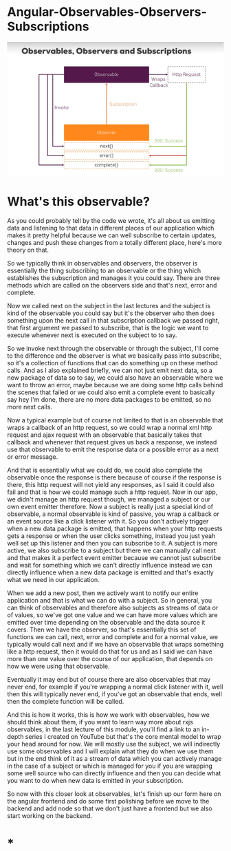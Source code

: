 # Angular-Observables-Observers-Subscriptions

![alt text](./images/Angular-Observables-Observers-Subscriptions.png)


# What's this observable? 

As you could probably tell by the code we wrote, it's all about us emitting data and listening to that data in different places of our application which makes it pretty helpful because we can well subscribe to certain updates, changes and push these changes from a totally different place, here's more theory on that.

So we typically think in observables and observers, the observer is essentially the thing subscribing to an observable or the thing which establishes the subscription and manages it you could say. There are three methods which are called on the observers side and that's next, error and complete.

Now we called next on the subject in the last lectures and the subject is kind of the observable you could say but it's the observer who then does something upon the next call in that subscription callback we passed right, that first argument we passed to subscribe, that is the logic we want to execute whenever next is executed on the subject to to say.

So we invoke next through the observable or through the subject, I'll come to the difference and the observer is what we basically pass into subscribe, so it's a collection of functions that can do something up on these method calls. And as I also explained briefly, we can not just emit next data, so a new package of data so to say, we could also  have an observable where we want to throw an error, maybe because we are doing some http calls behind the scenes that failed or we could also emit a complete event to basically say hey I'm done, there are no more data packages to be emitted, so no more next calls.

Now a typical example but of course not limited to that is an observable  that wraps a callback of an http request, so we could wrap a normal xml http request and ajax request with an observable that basically takes that callback and whenever that request gives us back a response, we instead use that observable to emit the response data or a possible error as a next or error message. 

And that is essentially what we could do, we could also complete the observable once the response is there because of course if the response is there, this http request will not yield any responses, as I said it could also fail and that is how we could manage such a http request. Now in our app,  we didn't manage an http request though, we managed a subject or our own event emitter therefore. Now a subject is really just a special kind of observable, a normal observable is kind of passive, you wrap a callback or an event source like a click listener with it. So you don't actively trigger when a new data package is emitted, that happens when your http requests gets a response or when the user clicks something, instead you just yeah well set up this listener and then you can subscribe to it. A subject is more active, we also subscribe to a subject but there we can manually call next and that makes it a perfect event emitter because we cannot just subscribe and wait for something which we can't directly influence instead we can directly influence when a new data package is emitted and that's exactly what we need in our application.

When we add a new post, then we actively want to notify our entire application  and that is what we can do with a subject. So in general, you can think of observables and therefore also subjects as streams of data or of values, so we've got one value and we can have more values which are emitted over time depending on the observable  and the data source it covers. Then we have the observer, so that's essentially this set of functions we can call, next, error and complete and for a normal value, we typically would call next and if we have an observable that wraps something like a http request, then it would do that for us and as I said we can have more than one value over the course of our application, that depends on how we were using that observable. 

Eventually it may end but of course there are also observables that may never end, for example if you're wrapping a normal click listener with it, well then this will typically never end, if you've got an observable that ends, well then the complete function will be called.

And this is how it works, this is how we work with observables, how we should think about them, if you want to learn way more about rxjs observables, in the last lecture of this module, you'll find a link to an in-depth series I created on YouTube but that's the core mental model to wrap your head around for now. We will mostly use the subject, we will indirectly use some observables and I will explain what they do when we use them  but in the end think of it as a stream of data which you can actively manage in the case of a subject or which is managed for you if you are wrapping some well source who can directly influence and then you can decide what you want to do when new data is emitted in your subscription.

So now with this closer look at observables, let's finish up our form here on the angular frontend and do some first polishing before we move to the backend and add node so that we don't just have a frontend  but we also start working on the backend.

# *
